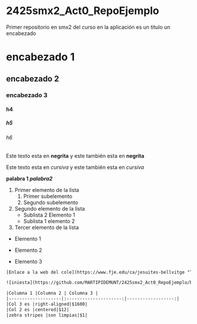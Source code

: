 # 2425smx2_Act0_RepoEjemplo
Primer repositorio en smx2 del curso en la aplicación
es un titulo un encabezado
# encabezado 1
## encabezado 2
### encabezado 3
#### h4
##### h5
###### h6

Este texto esta en **negrita** y este también esta en __negrita__

Este texto esta en *cursiva* y este también esta en _cursiva_

**palabra 1 _palabra2_**

1. Primer elemento de la lista
	1. Primer subelemento
	2. Segundo subelemento
2. Segundo elemento de la lista
	* Sublista 2 Elemento 1
	* Sublista 1 elemento 2
3. Tercer elemento de la lista

* Elemento 1
- Elemento 2
+ Elemento 3

````HTML
[Enlace a la web del cole](https://www.fje.edu/ca/jesuites-bellvitge "Texto opcional")

![iniesta](https://github.com/MARTIPIDEMUNT/2425smx2_Act0_RepoEjemplo/blob/main/descarga.jpeg "Titulo opcional de la imagen")

|Columna 1 |Columna 2 | Columna 3 |
|--------------------|:---------------------:|------------------:|
|Col 3 es |right-aligned|$1600|
|Col 2 es |centered|$12|
|zebra stripes |son limpias|$1|